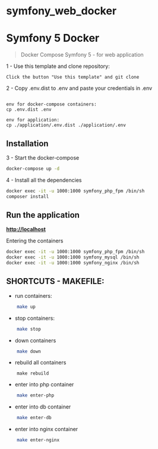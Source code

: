 # symfony_web_docker

# Symfony 5 Docker
> Docker Compose Symfony 5 - for web application 

1 - Use this template and clone repository:
```dotenv
Click the button "Use this template" and git clone
```

2 - Copy .env.dist to .env and paste your credentials in .env
```dotenv

env for docker-compose containers:
cp .env.dist .env

env for application: 
cp ./application/.env.dist ./application/.env 
```

## Installation
3 - Start the docker-compose
```bash
docker-compose up -d
```

4 - Install all the dependencies
```bash
docker exec -it -u 1000:1000 symfony_php_fpm /bin/sh
composer install
``` 

## Run the application

 **[http://localhost](http://localhost)**

Entering the containers
```bash
docker exec -it -u 1000:1000 symfony_php_fpm /bin/sh
docker exec -it -u 1000:1000 symfony_mysql /bin/sh
docker exec -it -u 1000:1000 symfony_nginx /bin/sh
```

## SHORTCUTS - MAKEFILE:
- run containers:
```bash
    make up
```
- stop containers:
```bash
    make stop 
```
- down containers
```bash
    make down 
```    
- rebuild all containers 
```basg
    make rebuild 
```
- enter into php container
```bash
    make enter-php 
```    
- enter into db container
```bash
    make enter-db
```
- enter into nginx container 
```bash
    make enter-nginx
```    

